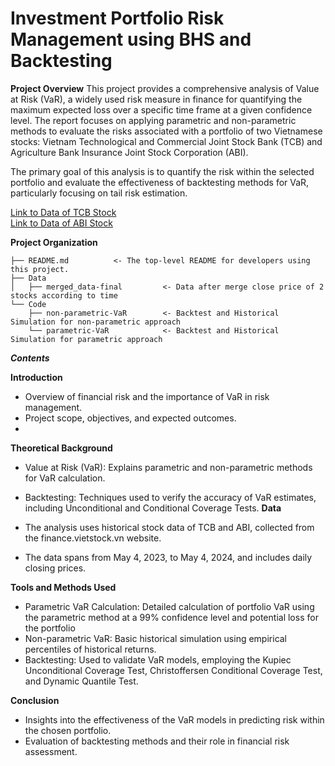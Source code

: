# Investment Portfolio Risk Management using BHS and Backtesting
**Project Overview**
This project provides a comprehensive analysis of Value at Risk (VaR), a widely used risk measure in finance for quantifying the maximum expected loss over a specific time frame at a given confidence level. The report focuses on applying parametric and non-parametric methods to evaluate the risks associated with a portfolio of two Vietnamese stocks: Vietnam Technological and Commercial Joint Stock Bank (TCB) and Agriculture Bank Insurance Joint Stock Corporation (ABI).

The primary goal of this analysis is to quantify the risk within the selected portfolio and evaluate the effectiveness of backtesting methods for VaR, particularly focusing on tail risk estimation.

[Link to Data of TCB Stock](https://finance.vietstock.vn/TCB/transaction-statistics.htm?grid=invest)<br />
[Link to Data of ABI Stock](https://finance.vietstock.vn/ABI/transaction-statistics.htm)

**Project Organization**
```
├── README.md          <- The top-level README for developers using this project.
├── Data
│   ├── merged_data-final         <- Data after merge close price of 2 stocks according to time
└── Code
    ├── non-parametric-VaR        <- Backtest and Historical Simulation for non-parametric approach
    └── parametric-VaR            <- Backtest and Historical Simulation for parametric approach
```

***Contents***

**Introduction**

- Overview of financial risk and the importance of VaR in risk management.
- Project scope, objectives, and expected outcomes.
- 
**Theoretical Background**

- Value at Risk (VaR): Explains parametric and non-parametric methods for VaR calculation.
- Backtesting: Techniques used to verify the accuracy of VaR estimates, including Unconditional and Conditional Coverage Tests.
  **Data**

- The analysis uses historical stock data of TCB and ABI, collected from the finance.vietstock.vn website.
- The data spans from May 4, 2023, to May 4, 2024, and includes daily closing prices.

**Tools and Methods Used**

- Parametric VaR Calculation: Detailed calculation of portfolio VaR using the parametric method at a 99% confidence level and potential loss for the portfolio
- Non-parametric VaR: Basic historical simulation using empirical percentiles of historical returns.
- Backtesting: Used to validate VaR models, employing the Kupiec Unconditional Coverage Test, Christoffersen Conditional Coverage Test, and Dynamic Quantile Test.
  
**Conclusion**

- Insights into the effectiveness of the VaR models in predicting risk within the chosen portfolio.
- Evaluation of backtesting methods and their role in financial risk assessment.

